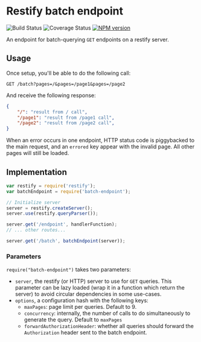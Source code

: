 Restify batch endpoint
=======================

![Build Status](https://travis-ci.org/Papiel/batch-endpoint.png)
![Coverage Status](https://coveralls.io/repos/Papiel/batch-endpoint/badge.png?branch=master)
[![NPM version](https://badge.fury.io/js/restify-batch-endpoint.png)](http://badge.fury.io/js/restify-batch-endpoint)

An endpoint for batch-querying `GET` endpoints on a restify server.

## Usage
Once setup, you'll be able to do the following call:

```
GET /batch?pages=/&pages=/page1&pages=/page2
```

And receive the following response:
```json
{
    "/": "result from / call",
    "/page1": "result from /page1 call",
    "/page2": "result from /page2 call",
}
```

When an error occurs in one endpoint, HTTP status code is piggybacked to the main request, and an `errored` key appear with the invalid page. All other pages will still be loaded.

## Implementation

```javascript
var restify = require('restify');
var batchEndpoint = require('batch-endpoint');

// Initialize server
server = restify.createServer();
server.use(restify.queryParser());

server.get('/endpoint', handlerFunction);
// ... other routes...

server.get('/batch', batchEndpoint(server));
```

### Parameters
`require("batch-endpoint")` takes two parameters:

* `server`, the restify (or HTTP) server to use for `GET` queries. This parameter can be lazy loaded (wrap it in a function which return the server) to avoid circular dependencies in some use-cases.
* `options`, a configuration hash with the following keys:
    - `maxPages`: page limit per queries. Default to 9.
    - `concurrency`: internally, the number of calls to do simultaneously to generate the query. Default to `maxPages`
    - `forwardAuthorizationHeader`: whether all queries should forward the `Authorization` header sent to the batch endpoint.
